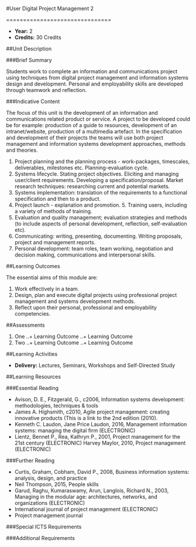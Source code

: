 #User Digital Project Management 2
<!-- Temporary title -->
===============================

+ __Year:__ 2
+ __Credits:__ 30 Credits


##Unit Description

###Brief Summary

<!-- 140 characters -->

Students work to complete an information and communications project using techniques from digital project management and information systems design and development. Personal and employability skills are developed through teamwork and reflection.

###Indicative Content

The focus of this unit is the development of an information and communications related product or service. A project to be developed could be for example: production of a guide to resources, development of an intranet/website, production of a multimedia artefact. In the specification and development of their projects the teams will use both project management and information systems development approaches, methods and theories. 

1. Project planning and the planning process - work-packages, timescales, deliverables, milestones etc. Planning-evaluation cycle. 
2. Systems lifecycle. Stating project objectives. Eliciting and managing user/client requirements. Developing a specification/proposal. Market research techniques: researching current and potential markets. 
3. Systems implementation: translation of the requirements to a functional specification and then to a product. 
4. Project launch - explanation and promotion. 5. Training users, including a variety of methods of training. 
6. Evaluation and quality management; evaluation strategies and methods (to include aspects of personal development, reflection, self-evaluation etc). 
7. Communicating: writing, presenting, documenting. Writing proposals, project and management reports. 
8. Personal development: team roles, team working, negotiation and decision making, communications and interpersonal skills.

##Learning Outcomes

The essential aims of this module are:

1. Work effectively in a team.
1. Design, plan and execute digital projects using professional project management and systems development methods.
1. 	Reflect upon their personal, professional and employability competencies.


##Assessments

1. One
..+ Learning Outcome
..+ Learning Outcome
2. Two
..+ Learning Outcome
..+ Learning Outcome

##Learning Activities

+ __Delivery:__ Lectures, Seminars, Workshops and Self-Directed Study

##Learning Resources

###Essential Reading

+ Avison, D. E., Fitzgerald, G., c2006, Information systems development: methodologies, techniques & tools
+ James A. Highsmith, c2010, Agile project management: creating innovative products (This is a link to the 2nd edition (2010). 
+ Kenneth C. Laudon, Jane Price Laudon, 2016, Management information systems: managing the digital firm (ELECTRONIC)
+ Lientz, Bennet P., Rea, Kathryn P., 2001, Project management for the 21st century (ELECTRONIC)
Harvey Maylor, 2010, Project management (ELECTRONIC)


###Further Reading

+ Curtis, Graham, Cobham, David P., 2008, Business information systems: analysis, design, and practice
+ Neil Thompson, 2015, People skills 
+ Garud, Raghu, Kumaraswamy, Arun, Langlois, Richard N., 2003, Managing in the modular age: architectures, networks, and organizations (ELECTRONIC)
+ International journal of project management (ELECTRONIC)
+ Project management journal

###Special ICTS Requirements

###Additional Requirements

<!--

Notes

-->



